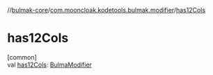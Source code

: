 //[bulmak-core](../../index.md)/[com.mooncloak.kodetools.bulmak.modifier](index.md)/[has12Cols](has12-cols.md)

# has12Cols

[common]\
val [has12Cols](has12-cols.md): [BulmaModifier](-bulma-modifier/index.md)
